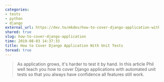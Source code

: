 ```yaml
---
categories:
- tests
- python
- django
external_url: https://dev.to/mkdev/how-to-cover-django-application-with-unit-tests-4ei3
shared: true
slug: how-to-cover-django-application
time: 2019-08-03 14:37:33
title: How to Cover Django Application With Unit Tests
toread: true
---
```


> As application grows, it's harder to test it by hand. In this article Phil well teach you how to cover Django applications with automated unit tests so that you always have confidence all features still work.